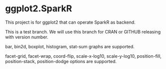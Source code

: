 # ggplot2.SparkR

This project is for ggplot2 that can operate SparkR as backend.

This is a test branch. We will use this branch for CRAN or GITHUB releasing with version number.

bar, bin2d, boxplot, histogram, stat-sum graphs are supported.

facet-grid, facet-wrap, coord-flip, scale-x-log10, scale-y-log10, position-fill, position-stack, position-dodge options are supported.
